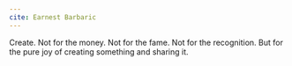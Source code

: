 ```yaml
---
cite: Earnest Barbaric
---
```


Create. Not for the money. Not for the fame. Not for the recognition. But for the pure joy of creating something and sharing it.
